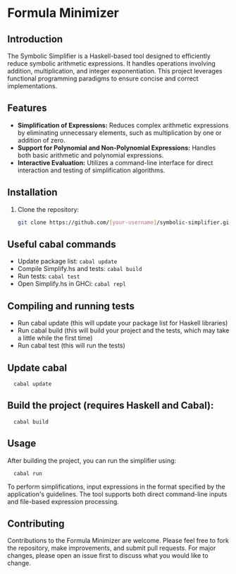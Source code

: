 # Formula Minimizer

## Introduction
The Symbolic Simplifier is a Haskell-based tool designed to efficiently reduce symbolic arithmetic expressions. It handles operations involving addition, multiplication, and integer exponentiation. This project leverages functional programming paradigms to ensure concise and correct implementations.

## Features
- **Simplification of Expressions:** Reduces complex arithmetic expressions by eliminating unnecessary elements, such as multiplication by one or addition of zero.
- **Support for Polynomial and Non-Polynomial Expressions:** Handles both basic arithmetic and polynomial expressions.
- **Interactive Evaluation:** Utilizes a command-line interface for direct interaction and testing of simplification algorithms.

## Installation
1. Clone the repository:
   ```bash
   git clone https://github.com/[your-username]/symbolic-simplifier.git

## Useful cabal commands

- Update package list: `cabal update`
- Compile Simplify.hs and tests: `cabal build`
- Run tests: `cabal test`
- Open Simplify.hs in GHCi: `cabal repl`

## Compiling and running tests
-  Run cabal update (this will update your package list for Haskell libraries)
-  Run cabal build (this will build your project and the tests, which may take a little while the first time)
-  Run cabal test (this will run the tests)

## Update cabal

      cabal update


## Build the project (requires Haskell and Cabal):

      cabal build


## Usage

After building the project, you can run the simplifier using:
     
      cabal run


To perform simplifications, input expressions in the format specified by the application's guidelines. The tool supports both direct command-line inputs and file-based expression processing.

## Contributing

Contributions to the Formula Minimizer are welcome. Please feel free to fork the repository, make improvements, and submit pull requests. For major changes, please open an issue first to discuss what you would like to change.
